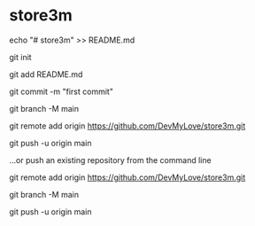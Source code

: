 # store3m

echo "# store3m" >> README.md

git init

git add README.md

git commit -m "first commit"

git branch -M main

git remote add origin https://github.com/DevMyLove/store3m.git

git push -u origin main

…or push an existing repository from the command line

git remote add origin https://github.com/DevMyLove/store3m.git

git branch -M main

git push -u origin main
